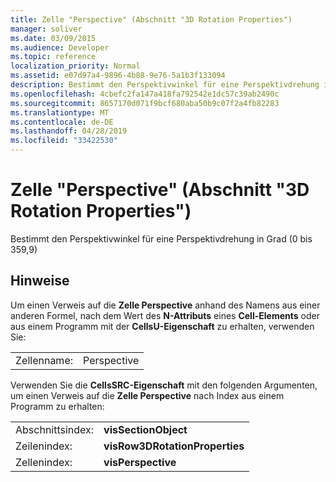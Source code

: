 ```yaml
---
title: Zelle "Perspective" (Abschnitt "3D Rotation Properties")
manager: soliver
ms.date: 03/09/2015
ms.audience: Developer
ms.topic: reference
localization_priority: Normal
ms.assetid: e07d97a4-9896-4b88-9e76-5a1b3f133094
description: Bestimmt den Perspektivwinkel für eine Perspektivdrehung in Grad (0 bis 359,9)
ms.openlocfilehash: 4cbefc2fa147a418fa792542e1dc57c39ab2490c
ms.sourcegitcommit: 8657170d071f9bcf680aba50b9c07f2a4fb82283
ms.translationtype: MT
ms.contentlocale: de-DE
ms.lasthandoff: 04/28/2019
ms.locfileid: "33422530"
---
```

# <a name="perspective-cell-3-d-rotation-properties-section"></a>Zelle "Perspective" (Abschnitt "3D Rotation Properties")

Bestimmt den Perspektivwinkel für eine Perspektivdrehung in Grad (0 bis 359,9)
  
## <a name="remarks"></a>Hinweise

Um einen Verweis auf die **Zelle Perspective** anhand des Namens aus einer anderen Formel, nach dem Wert des **N-Attributs** eines **Cell-Elements** oder aus einem Programm mit der **CellsU-Eigenschaft** zu erhalten, verwenden Sie: 
  
|||
|:-----|:-----|
|Zellenname:  <br/> |Perspective  <br/> |
   
Verwenden Sie die **CellsSRC-Eigenschaft** mit den folgenden Argumenten, um einen Verweis auf die **Zelle Perspective** nach Index aus einem Programm zu erhalten: 
  
|||
|:-----|:-----|
|Abschnittsindex:  <br/> |**visSectionObject** <br/> |
|Zeilenindex:  <br/> |**visRow3DRotationProperties** <br/> |
|Zellenindex:  <br/> |**visPerspective** <br/> |
   


